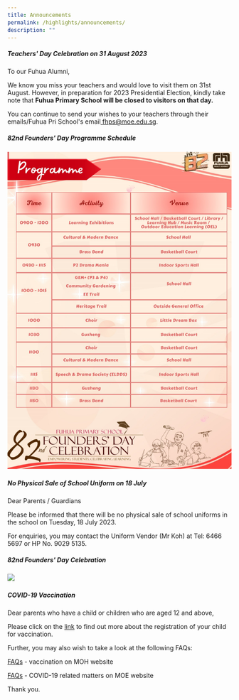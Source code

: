 ```yaml
---
title: Announcements
permalink: /highlights/announcements/
description: ""
---
```

##### **Teachers' Day Celebration on 31 August 2023**
To our Fuhua Alumni,

We know you miss your teachers and would love to visit them on 31st August. However, in preparation for 2023 Presidential Election, kindly take note that **Fuhua Primary School will be closed to visitors on that day.**

You can continue to send your wishes to your teachers through their emails/Fuhua Pri School's email[ fhps@moe.edu.sg]( fhps@moe.edu.sg).

##### **82nd Founders' Day Programme Schedule**
![](/images/Highlights/Announcements/82nd%20founders'%20day%20schedule%20(21%20july).jpeg)


##### **No Physical Sale of School Uniform on 18 July**
Dear Parents / Guardians

Please be informed that there will be no physical sale of school uniforms in the school on Tuesday, 18 July 2023.

For enquiries, you may contact the Uniform Vendor (Mr Koh) at Tel: 6466 5697 or HP No. 9029 5135.

##### **82nd Founders' Day Celebration**
![](/images/Highlights/Announcements/82%20founders%20day%20invitation%20card%20(version%201)%20copy.jpg)




##### **COVID-19 Vaccination**


Dear parents who have a child or children who are aged 12 and above,

Please click on the&nbsp;[link](https://www.facebook.com/6788957003/posts/10160860961292004/?d=n)&nbsp;to find out more about the registration of your child for vaccination.&nbsp;

Further, you may also wish to take a look at the following FAQs:  

[FAQs](https://www.vaccine.gov.sg/faq?fbclid=IwAR2TXOsoTOxmYXNc9UWHl55BEXN1jnSv0fdf5BnSWc6ahQK5sD_45V2FDWo)&nbsp;\- vaccination on MOH website

[FAQs](https://www.moe.gov.sg/faqs-covid-19-infection?fbclid=IwAR1VomcwmrpC9QxseNGbRgz2d_4SHOncHHkbPLO7ea5_8WtQqOsjuibe-GU)&nbsp;\- COVID-19 related matters on MOE website

  

Thank you.